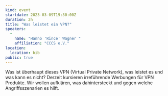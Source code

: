 ```yaml
---
kind: event
startdate: 2023-03-09T19:30:00Z
duration: 2h
title: "Was leistet ein VPN?"
speakers:
  -
    name: "Hanno 'Rince' Wagner "
    affiliation: "CCCS e.V."
location:
  location: bib
public: true
---
```

Was ist überhaupt dieses VPN (Virtual Private Network), was leistet es und was kann es nicht?
Derzeit kursieren irreführende Werbungen für VPN Produkte.
Wir wollen aufklären, was dahintersteckt und gegen welche Angriffsszenarien es hilft.
